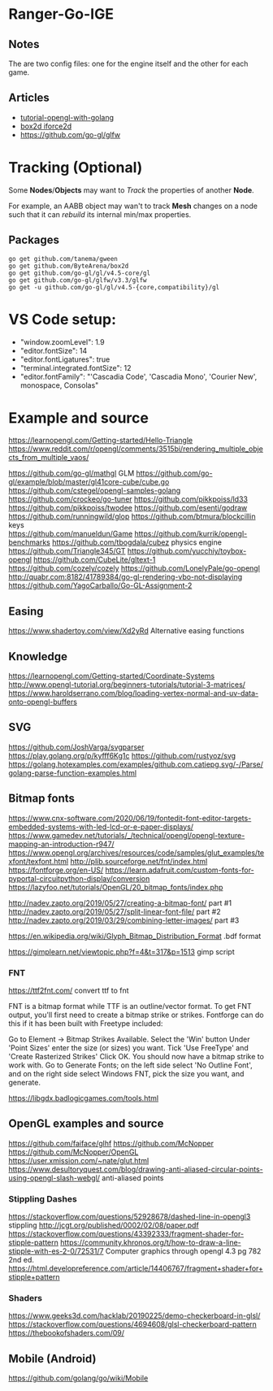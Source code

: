 # Ranger-Go-IGE

## Notes
The are two config files: one for the engine itself and the other for each game.
 
## Articles
* [tutorial-opengl-with-golang](https://kylewbanks.com/blog/tutorial-opengl-with-golang-part-1-hello-opengl)
* [box2d iforce2d](https://www.iforce2d.net/b2dapps/)
* https://github.com/go-gl/glfw

# Tracking (Optional)
Some **Nodes**/**Objects** may want to *Track* the properties of another **Node**.

For example, an AABB object may wan't to track **Mesh** changes on a node such that it can *rebuild* its internal min/max properties.

## Packages

```
go get github.com/tanema/gween
go get github.com/ByteArena/box2d
go get github.com/go-gl/gl/v4.5-core/gl
go get github.com/go-gl/glfw/v3.3/glfw
go get -u github.com/go-gl/gl/v4.5-{core,compatibility}/gl
```

# VS Code setup:
* "window.zoomLevel": 1.9
* "editor.fontSize": 14
* "editor.fontLigatures": true
* "terminal.integrated.fontSize": 12
* "editor.fontFamily": "'Cascadia Code', 'Cascadia Mono', 'Courier New', monospace, Consolas"

# Example and source
https://learnopengl.com/Getting-started/Hello-Triangle
https://www.reddit.com/r/opengl/comments/3515bi/rendering_multiple_objects_from_multiple_vaos/

https://github.com/go-gl/mathgl GLM
https://github.com/go-gl/example/blob/master/gl41core-cube/cube.go
https://github.com/cstegel/opengl-samples-golang
https://github.com/crockeo/go-tuner
https://github.com/pikkpoiss/ld33
https://github.com/pikkpoiss/twodee
https://github.com/esenti/godraw
https://github.com/runningwild/glop
https://github.com/btmura/blockcillin keys  
https://github.com/manueldun/Game
https://github.com/kurrik/opengl-benchmarks
https://github.com/tbogdala/cubez physics engine
https://github.com/Triangle345/GT
https://github.com/yucchiy/toybox-opengl
https://github.com/CubeLite/gltext-1
https://github.com/cozely/cozely
https://github.com/LonelyPale/go-opengl
http://quabr.com:8182/41789384/go-gl-rendering-vbo-not-displaying
https://github.com/YagoCarballo/Go-GL-Assignment-2

## Easing
https://www.shadertoy.com/view/Xd2yRd Alternative easing functions

## Knowledge
https://learnopengl.com/Getting-started/Coordinate-Systems
http://www.opengl-tutorial.org/beginners-tutorials/tutorial-3-matrices/
https://www.haroldserrano.com/blog/loading-vertex-normal-and-uv-data-onto-opengl-buffers

## SVG

https://github.com/JoshVarga/svgparser
https://play.golang.org/p/kyfff6Kg1c
https://github.com/rustyoz/svg
https://golang.hotexamples.com/examples/github.com.catiepg.svg/-/Parse/golang-parse-function-examples.html

## Bitmap fonts
https://www.cnx-software.com/2020/06/19/fontedit-font-editor-targets-embedded-systems-with-led-lcd-or-e-paper-displays/
https://www.gamedev.net/tutorials/_/technical/opengl/opengl-texture-mapping-an-introduction-r947/
https://www.opengl.org/archives/resources/code/samples/glut_examples/texfont/texfont.html
http://plib.sourceforge.net/fnt/index.html
https://fontforge.org/en-US/
https://learn.adafruit.com/custom-fonts-for-pyportal-circuitpython-display/conversion
https://lazyfoo.net/tutorials/OpenGL/20_bitmap_fonts/index.php

http://nadev.zapto.org/2019/05/27/creating-a-bitmap-font/ part #1
http://nadev.zapto.org/2019/05/27/split-linear-font-file/ part #2
http://nadev.zapto.org/2019/03/29/combining-letter-images/ part #3

https://en.wikipedia.org/wiki/Glyph_Bitmap_Distribution_Format .bdf format

https://gimplearn.net/viewtopic.php?f=4&t=317&p=1513 gimp script

### FNT
https://ttf2fnt.com/ convert ttf to fnt

FNT is a bitmap format while TTF is an outline/vector format. To get FNT output, you'll first need to create a bitmap strike or strikes. Fontforge can do this if it has been built with Freetype included:

Go to Element -> Bitmap Strikes Available.
Select the 'Win' button
Under 'Point Sizes' enter the size (or sizes) you want.
Tick 'Use FreeType' and 'Create Rasterized Strikes' Click OK.
You should now have a bitmap strike to work with. Go to Generate Fonts; on the left side select 'No Outline Font', and on the right side select Windows FNT, pick the size you want, and generate.

https://libgdx.badlogicgames.com/tools.html

## OpenGL examples and source
https://github.com/faiface/glhf
https://github.com/McNopper
https://github.com/McNopper/OpenGL
https://user.xmission.com/~nate/glut.html
https://www.desultoryquest.com/blog/drawing-anti-aliased-circular-points-using-opengl-slash-webgl/ anti-aliased points

### Stippling Dashes
https://stackoverflow.com/questions/52928678/dashed-line-in-opengl3 stippling
http://jcgt.org/published/0002/02/08/paper.pdf
https://stackoverflow.com/questions/43392333/fragment-shader-for-stipple-pattern
https://community.khronos.org/t/how-to-draw-a-line-stipple-with-es-2-0/72531/7
Computer graphics through opengl 4.3 pg 782 2nd ed.
https://html.developreference.com/article/14406767/fragment+shader+for+stipple+pattern

### Shaders
https://www.geeks3d.com/hacklab/20190225/demo-checkerboard-in-glsl/
https://stackoverflow.com/questions/4694608/glsl-checkerboard-pattern
https://thebookofshaders.com/09/

## Mobile (Android)
https://github.com/golang/go/wiki/Mobile